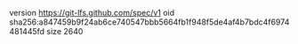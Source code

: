 version https://git-lfs.github.com/spec/v1
oid sha256:a847459b9f24ab6ce740547bbb5664fb1f948f5de4af4b7bdc4f6974481445fd
size 2640
